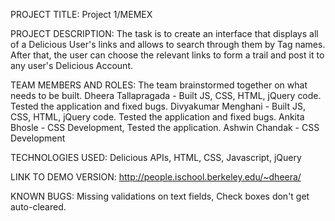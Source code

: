 PROJECT TITLE: Project 1/MEMEX

PROJECT DESCRIPTION: The task is to create an interface that displays all of a Delicious User's links and allows to search through them by Tag names. After that, the user can choose the relevant links to form a trail and post it to any user's Delicious Account.
  
TEAM MEMBERS AND ROLES:
The team brainstormed together on what needs to be built.
Dheera Tallapragada - Built JS, CSS, HTML, jQuery code. Tested the application and fixed bugs.
Divyakumar Menghani - Built JS, CSS, HTML, jQuery code. Tested the application and fixed bugs.
Ankita Bhosle - CSS Development, Tested the application.
Ashwin Chandak - CSS Development

TECHNOLOGIES USED: Delicious APIs, HTML, CSS, Javascript, jQuery 

LINK TO DEMO VERSION: http://people.ischool.berkeley.edu/~dheera/

KNOWN BUGS: Missing validations on text fields, Check boxes don't get auto-cleared.  
